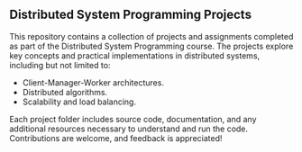 ## Distributed System Programming Projects

This repository contains a collection of projects and assignments completed as part of the Distributed System Programming course. The projects explore key concepts and practical implementations in distributed systems, including but not limited to:

  -	Client-Manager-Worker architectures.
  -	Distributed algorithms.
  -	Scalability and load balancing.

Each project folder includes source code, documentation, and any additional resources necessary to understand and run the code. Contributions are welcome, and feedback is appreciated!
